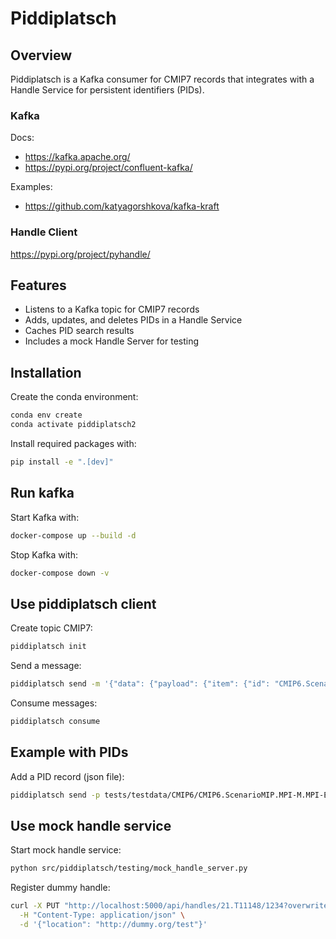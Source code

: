 # Piddiplatsch

## Overview
Piddiplatsch is a Kafka consumer for CMIP7 records that integrates with a Handle Service for persistent identifiers (PIDs).

### Kafka

Docs:

* https://kafka.apache.org/
* https://pypi.org/project/confluent-kafka/

Examples:
* https://github.com/katyagorshkova/kafka-kraft

### Handle Client

https://pypi.org/project/pyhandle/


## Features
- Listens to a Kafka topic for CMIP7 records
- Adds, updates, and deletes PIDs in a Handle Service
- Caches PID search results
- Includes a mock Handle Server for testing

## Installation

Create the conda environment:
```sh
conda env create
conda activate piddiplatsch2
```

Install required packages with:
```sh
pip install -e ".[dev]"
```

## Run kafka

Start Kafka with:
```sh
docker-compose up --build -d
```

Stop Kafka with:
```sh
docker-compose down -v
```

## Use piddiplatsch client

Create topic CMIP7:
```sh
piddiplatsch init
```

Send a message:
```sh
piddiplatsch send -m '{"data": {"payload": {"item": {"id": "CMIP6.ScenarioMIP.MPI-M.MPI-ESM1-2-LR.ssp126.r1i1p1f1.day.tasmin.gn.v20190710",}}}}'
```

Consume messages:
```sh
piddiplatsch consume
```

## Example with PIDs

Add a PID record (json file):
```sh
piddiplatsch send -p tests/testdata/CMIP6/CMIP6.ScenarioMIP.MPI-M.MPI-ESM1-2-LR.ssp126.r1i1p1f1.day.tasmin.gn.v20190710.json
```

## Use mock handle service

Start mock handle service:
```sh
python src/piddiplatsch/testing/mock_handle_server.py
```

Register dummy handle:
```sh
curl -X PUT "http://localhost:5000/api/handles/21.T11148/1234?overwrite=true" \
  -H "Content-Type: application/json" \
  -d '{"location": "http://dummy.org/test"}'
```


